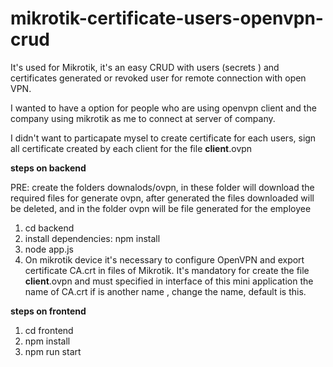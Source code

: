 # mikrotik-certificate-users-openvpn-crud

It's used for Mikrotik, it's an easy CRUD with users (secrets ) and certificates generated or revoked user for remote connection with open VPN.

I wanted to have a option for people who are using openvpn client and the company using
mikrotik as me to connect at server of company.

I didn't want to particapate mysel to create certificate for each users, sign all certificate created by each client for the file **client**.ovpn

**steps on backend**

PRE: create the folders downalods/ovpn, in these folder will download the required files for generate ovpn, after generated the files downloaded will be deleted, and in the folder ovpn will be file generated for the employee

1. cd backend
2. install dependencies: npm install
3. node app.js
4. On mikrotik device it's necessary to configure OpenVPN and export certificate CA.crt in files of Mikrotik. It's mandatory for create the file **client**.ovpn and must specified in interface of this mini application the name of CA.crt if is another name , change the name, default is this.

**steps on frontend**

1. cd frontend
2. npm install
3. npm run start
